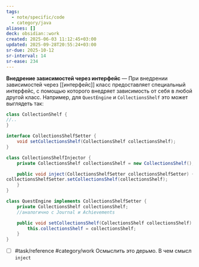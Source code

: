 ```yaml
---
tags:
  - note/specific/code
  - category/java
aliases: []
deck: obsidian::work
created: 2025-06-03 11:12:45+03:00
updated: 2025-09-28T20:55:24+03:00
sr-due: 2025-10-12
sr-interval: 14
sr-ease: 234
---
```


**Внедрение зависимостей через интерфейс**
—
При внедрении зависимостей через [[интерфейс]] класс предоставляет специальный интерфейс, с помощью которого внедряет зависимость от себя в любой другой класс. Например, для `QuestEngine` и `CollectionsShelf` это может выглядеть так:

```java
class CollectionShelf {
//..
}

interface CollectionsShelfSetter {
	void setCollectionsShelf(CollectionsShelf collectionsShelf);
}

class CollectionsShelfInjector {
	private CollectionsShelf collectionsShelf = new CollectionsShelf();

	public void inject(CollectionsShelfSetter collectionsShelfSetter) {
collectionsShelfSetter.setCollectionsShelf(collectionsShelf);
	}
}

class QuestEngine implements CollectionsShelfSetter {
	private CollectionsShelf collectionsShelf;
	//аналогично с Journal и Achievements

	public void setCollectionsShelf(CollectionsShelf collectionsShelf) {
		this.collectionsShelf = collectionsShelf;
	}
}
```

- [ ] #task/reference #category/work Осмыслить это дерьмо. В чем смысл `inject`
